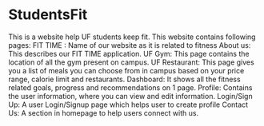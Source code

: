 # StudentsFit
This is a website help UF students keep fit.
This website contains following pages:
FIT TIME : Name of our website as it is related to fitness
About us: This describes our FIT TIME application.
UF Gym: This page contains the location of all the gym present on campus.
UF Restaurant: This page gives you a list of meals you can choose from in campus based on your price range, calorie limit and restaurants.
Dashboard: It shows all the fitness related goals, progress and recommendations on 1 page.
Profile: Contains the user information, where you can view and edit information.
Login/Sign Up: A user Login/Signup page which helps user to create profile 
Contact Us: A section in homepage to help users connect with us.


